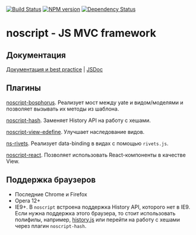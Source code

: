 [![Build Status](https://travis-ci.org/yandex-ui/noscript.svg?branch=master)](https://travis-ci.org/yandex-ui/noscript)
[![NPM version](https://badge.fury.io/js/noscript.svg)](http://badge.fury.io/js/noscript)
[![Dependency Status](https://david-dm.org/yandex-ui/noscript.svg)](https://david-dm.org/yandex-ui/noscript)
# noscript - JS MVC framework

## Документация

[Документация и best practice](https://yandex-ui.github.io/noscript/single-page/) | [JSDoc](https://yandex-ui.github.io/noscript/)

## Плагины

[noscript-bosphorus](https://github.com/yandex-ui/noscript-bosphorus). Реализует мост между yate и видом/моделями и позволяет вызывать их методы из шаблона.

[noscript-hash](https://github.com/doochik/noscript-hash). Заменяет History API на работу с хешами.

[noscript-view-edefine](https://github.com/doochik/noscript-view-edefine). Улучшает наследование видов.

[ns-rivets](https://github.com/Lapple/ns-rivets). Реализует data-binding в видах с помощью `rivets.js`.

[noscript-react](https://github.com/yandex-ui/noscript-react). Позволяет использовать React-компоненты в качестве View.

## Поддержка браузеров
 * Последние Chrome и Firefox
 * Opera 12+
 * IE9+. В `noscript` встроена поддержка History API, которого нет в IE9. Если нужна поддержка этого браузера, то стоит использовать полифилы, например, [history.js](https://github.com/browserstate/history.js) или перейти на работу с хешами через плагин `noscript-hash`.
